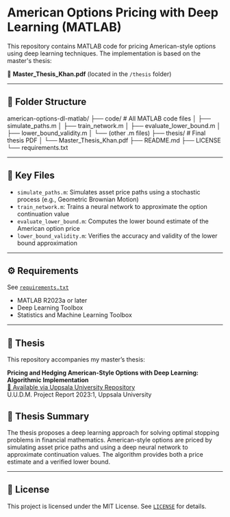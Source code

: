 # American Options Pricing with Deep Learning (MATLAB)

This repository contains MATLAB code for pricing American-style options using deep learning techniques. The implementation is based on the master's thesis:

📄 **Master_Thesis_Khan.pdf** (located in the `/thesis` folder)

---

## 📂 Folder Structure

american-options-dl-matlab/
├── code/ # All MATLAB code files
│ ├── simulate_paths.m
│ ├── train_network.m
│ ├── evaluate_lower_bound.m
│ ├── lower_bound_validity.m
│ └── (other .m files)
├── thesis/ # Final thesis PDF
│ └── Master_Thesis_Khan.pdf
├── README.md
├── LICENSE
└── requirements.txt


---

## 📌 Key Files

- `simulate_paths.m`: Simulates asset price paths using a stochastic process (e.g., Geometric Brownian Motion)
- `train_network.m`: Trains a neural network to approximate the option continuation value
- `evaluate_lower_bound.m`: Computes the lower bound estimate of the American option price
- `lower_bound_validity.m`: Verifies the accuracy and validity of the lower bound approximation

---

## ⚙️ Requirements

See [`requirements.txt`](requirements.txt)

- MATLAB R2023a or later
- Deep Learning Toolbox
- Statistics and Machine Learning Toolbox

---

## 📄 Thesis

This repository accompanies my master’s thesis:

**Pricing and Hedging American-Style Options with Deep Learning: Algorithmic Implementation**  
[🔗 Available via Uppsala University Repository](https://uu.diva-portal.org/smash/record.jsf?dswid=1189&pid=diva2%3A1742682&c=1&searchType=SIMPLE&language=en&query=Mohammed+Moniruzzaman+khan&af=%5B%5D&aq=%5B%5B%5D%5D&aq2=%5B%5B%5D%5D&aqe=%5B%5D&noOfRows=50&sortOrder=author_sort_asc&sortOrder2=title_sort_asc&onlyFullText=false&sf=undergraduate)  
U.U.D.M. Project Report 2023:1, Uppsala University

## 🧠 Thesis Summary

The thesis proposes a deep learning approach for solving optimal stopping problems in financial mathematics. American-style options are priced by simulating asset price paths and using a deep neural network to approximate continuation values. The algorithm provides both a price estimate and a verified lower bound.

---

## 🪪 License

This project is licensed under the MIT License. See [`LICENSE`](LICENSE) for details.



